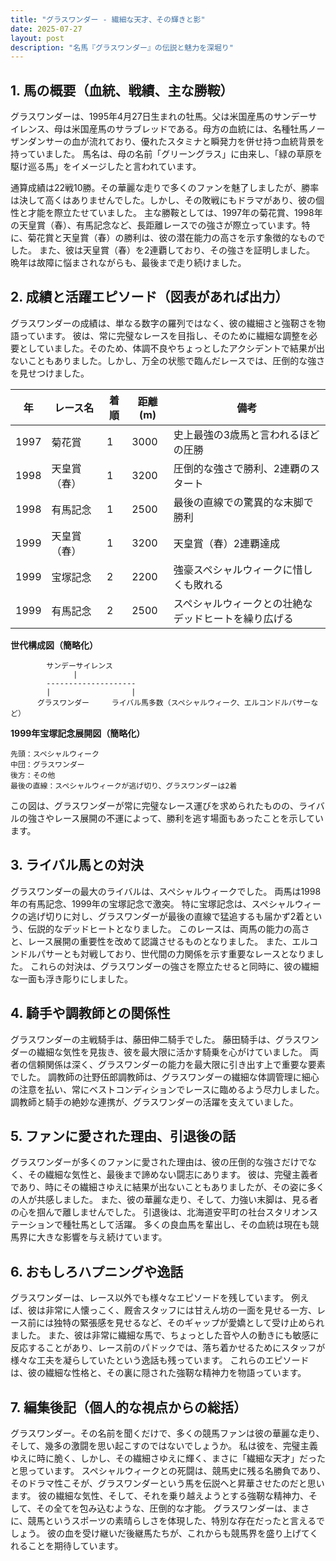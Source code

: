 ```yaml
---
title: "グラスワンダー - 繊細な天才、その輝きと影"
date: 2025-07-27
layout: post
description: "名馬『グラスワンダー』の伝説と魅力を深堀り"
---
```


## 1. 馬の概要（血統、戦績、主な勝鞍）

グラスワンダーは、1995年4月27日生まれの牡馬。父は米国産馬のサンデーサイレンス、母は米国産馬のサラブレッドである。母方の血統には、名種牡馬ノーザンダンサーの血が流れており、優れたスタミナと瞬発力を併せ持つ血統背景を持っていました。  馬名は、母の名前「グリーングラス」に由来し、「緑の草原を駆け巡る馬」をイメージしたと言われています。

通算成績は22戦10勝。その華麗な走りで多くのファンを魅了しましたが、勝率は決して高くはありませんでした。しかし、その敗戦にもドラマがあり、彼の個性と才能を際立たせていました。  主な勝鞍としては、1997年の菊花賞、1998年の天皇賞（春）、有馬記念など、長距離レースでの強さが際立っています。特に、菊花賞と天皇賞（春）の勝利は、彼の潜在能力の高さを示す象徴的なものでした。  また、彼は天皇賞（春）を2連覇しており、その強さを証明しました。  晩年は故障に悩まされながらも、最後まで走り続けました。


## 2. 成績と活躍エピソード（図表があれば出力）

グラスワンダーの成績は、単なる数字の羅列ではなく、彼の繊細さと強靭さを物語っています。  彼は、常に完璧なレースを目指し、そのために繊細な調整を必要としていました。そのため、体調不良やちょっとしたアクシデントで結果が出ないこともありました。しかし、万全の状態で臨んだレースでは、圧倒的な強さを見せつけました。

| 年 | レース名             | 着順 | 距離(m) | 備考                                     |
|---|----------------------|-----|---------|---------------------------------------------|
| 1997 | 菊花賞               | 1   | 3000    | 史上最強の3歳馬と言われるほどの圧勝            |
| 1998 | 天皇賞（春）           | 1   | 3200    | 圧倒的な強さで勝利、2連覇のスタート          |
| 1998 | 有馬記念             | 1   | 2500    | 最後の直線での驚異的な末脚で勝利            |
| 1999 | 天皇賞（春）           | 1   | 3200    | 天皇賞（春）2連覇達成                        |
| 1999 | 宝塚記念             | 2   | 2200    | 強豪スペシャルウィークに惜しくも敗れる        |
| 1999 | 有馬記念             | 2   | 2500    | スペシャルウィークとの壮絶なデッドヒートを繰り広げる |


**世代構成図（簡略化）**

```
        サンデーサイレンス
              |
        --------------------
        |                  |
      グラスワンダー     ライバル馬多数（スペシャルウィーク、エルコンドルパサーなど）
```

**1999年宝塚記念展開図（簡略化）**

```
先頭：スペシャルウィーク
中団：グラスワンダー
後方：その他
最後の直線：スペシャルウィークが逃げ切り、グラスワンダーは2着
```

この図は、グラスワンダーが常に完璧なレース運びを求められたものの、ライバルの強さやレース展開の不運によって、勝利を逃す場面もあったことを示しています。


## 3. ライバル馬との対決

グラスワンダーの最大のライバルは、スペシャルウィークでした。  両馬は1998年の有馬記念、1999年の宝塚記念で激突。  特に宝塚記念は、スペシャルウィークの逃げ切りに対し、グラスワンダーが最後の直線で猛追するも届かず2着という、伝説的なデッドヒートとなりました。  このレースは、両馬の能力の高さと、レース展開の重要性を改めて認識させるものとなりました。  また、エルコンドルパサーとも対戦しており、世代間の力関係を示す重要なレースとなりました。  これらの対決は、グラスワンダーの強さを際立たせると同時に、彼の繊細な一面も浮き彫りにしました。


## 4. 騎手や調教師との関係性

グラスワンダーの主戦騎手は、藤田伸二騎手でした。  藤田騎手は、グラスワンダーの繊細な気性を見抜き、彼を最大限に活かす騎乗を心がけていました。  両者の信頼関係は深く、グラスワンダーの能力を最大限に引き出す上で重要な要素でした。  調教師の辻野伍郎調教師は、グラスワンダーの繊細な体調管理に細心の注意を払い、常にベストコンディションでレースに臨めるよう尽力しました。  調教師と騎手の絶妙な連携が、グラスワンダーの活躍を支えていました。


## 5. ファンに愛された理由、引退後の話

グラスワンダーが多くのファンに愛された理由は、彼の圧倒的な強さだけでなく、その繊細な気性と、最後まで諦めない闘志にあります。  彼は、完璧主義者であり、時にその繊細さゆえに結果が出ないこともありましたが、その姿に多くの人が共感しました。  また、彼の華麗な走り、そして、力強い末脚は、見る者の心を掴んで離しませんでした。  引退後は、北海道安平町の社台スタリオンステーションで種牡馬として活躍。  多くの良血馬を輩出し、その血統は現在も競馬界に大きな影響を与え続けています。


## 6. おもしろハプニングや逸話

グラスワンダーは、レース以外でも様々なエピソードを残しています。  例えば、彼は非常に人懐っこく、厩舎スタッフには甘えん坊の一面を見せる一方、レース前には独特の緊張感を見せるなど、そのギャップが愛嬌として受け止められました。  また、彼は非常に繊細な馬で、ちょっとした音や人の動きにも敏感に反応することがあり、レース前のパドックでは、落ち着かせるためにスタッフが様々な工夫を凝らしていたという逸話も残っています。  これらのエピソードは、彼の繊細な性格と、その裏に隠された強靭な精神力を物語っています。


## 7. 編集後記（個人的な視点からの総括）

グラスワンダー。その名前を聞くだけで、多くの競馬ファンは彼の華麗な走り、そして、幾多の激闘を思い起こすのではないでしょうか。  私は彼を、完璧主義ゆえに時に脆く、しかし、その繊細さゆえに輝く、まさに「繊細な天才」だったと思っています。  スペシャルウィークとの死闘は、競馬史に残る名勝負であり、そのドラマ性こそが、グラスワンダーという馬を伝説へと昇華させたのだと思います。  彼の繊細な気性、そして、それを乗り越えようとする強靭な精神力、そして、その全てを包み込むような、圧倒的な才能。  グラスワンダーは、まさに、競馬というスポーツの素晴らしさを体現した、特別な存在だったと言えるでしょう。  彼の血を受け継いだ後継馬たちが、これからも競馬界を盛り上げてくれることを期待しています。

